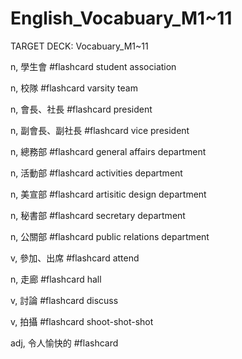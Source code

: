 # English_Vocabuary_M1~11

TARGET DECK: Vocabuary_M1~11

n, 學生會 #flashcard 
student association
<!--ID: 1630675102245-->

n, 校隊 #flashcard 
varsity team
<!--ID: 1630675105837-->


n, 會長、社長 #flashcard 
president
<!--ID: 1630675105840-->


n, 副會長、副社長 #flashcard 
vice president
<!--ID: 1630675105843-->


n, 總務部 #flashcard 
general affairs department
<!--ID: 1630675105845-->

n, 活動部 #flashcard 
activities department

n, 美宣部 #flashcard 
artisitic design department

n, 秘書部 #flashcard 
secretary department

n, 公關部 #flashcard 
public relations department

v, 參加、出席 #flashcard 
attend

n, 走廊 #flashcard 
hall

v, 討論 #flashcard 
discuss

v, 拍攝 #flashcard 
shoot-shot-shot

adj, 令人愉快的 #flashcard 


